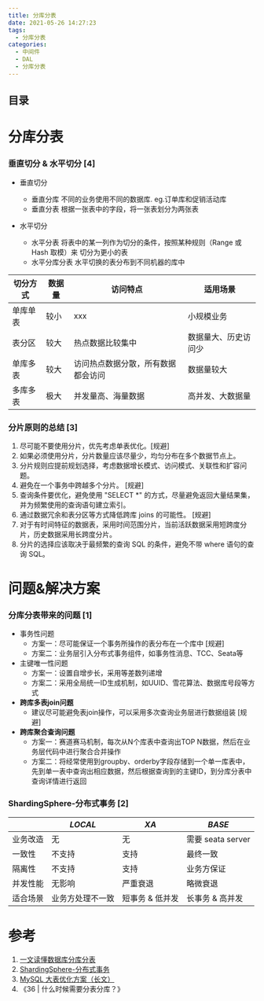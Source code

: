 ```yaml
---
title: 分库分表
date: 2021-05-26 14:27:23
tags:
  - 分库分表
categories:
  - 中间件
  - DAL
  - 分库分表
---
```


<p></p>
<!-- more -->

## 目录
<!-- toc -->

# 分库分表
###  垂直切分 & 水平切分 [4]
+ 垂直切分
  + 垂直分库
    不同的业务使用不同的数据库.    eg.订单库和促销活动库
  +  垂直分表
    根据一张表中的字段，将一张表划分为两张表
  
+ 水平切分
  + 水平分表
    将表中的某一列作为切分的条件，按照某种规则（Range 或 Hash 取模）来
    切分为更小的表
  + 水平分库分表
    水平切换的表分布到不同机器的库中





| 切分方式 | 数据量 | 访问特点                           | 适用场景             |
| -------- | ------ | ---------------------------------- | -------------------- |
| 单库单表 | 较小   | xxx                                | 小规模业务           |
| 表分区   | 较大   | 热点数据比较集中                   | 数据量大、历史访问少 |
| 单库多表 | 较大   | 访问热点数据分散，所有数据都会访问 | 数据量较大           |
| 多库多表 | 极大   | 并发量高、海量数据                 | 高并发、大数据量     |



### 分片原则的总结 [3]
1. 尽可能不要使用分片，优先考虑单表优化。[规避]
2. 如果必须使用分片，分片数量应该尽量少，均匀分布在多个数据节点上。
3. 分片规则应提前规划选择，考虑数据增长模式、访问模式、关联性和扩容问题。
4. 避免在一个事务中跨越多个分片。 [规避]
5. 查询条件要优化，避免使用 "SELECT *" 的方式，尽量避免返回大量结果集，并为频繁使用的查询语句建立索引。
6. 通过数据冗余和表分区等方式降低跨库 joins 的可能性。 [规避]
7. 对于有时间特征的数据表，采用时间范围分片，当前活跃数据采用短跨度分片，历史数据采用长跨度分片。
8. 分片的选择应该取决于最频繁的查询 SQL 的条件，避免不带 where 语句的查询 SQL。

# 问题&解决方案
### 分库分表带来的问题 [1]
  - 事务性问题
    - 方案一：尽可能保证一个事务所操作的表分布在一个库中 [规避]
    - 方案二：业务层引入分布式事务组件，如事务性消息、TCC、Seata等
  - 主键唯一性问题
    - 方案一：设置自增步长，采用等差数列递增
    - 方案二：采用全局统一ID生成机制，如UUID、雪花算法、数据库号段等方式
  - **跨库多表join问题**
    - 建议尽可能避免表join操作，可以采用多次查询业务层进行数据组装 [规避]
  - **跨库聚合查询问题**
    - 方案一：赛道赛马机制，每次从N个库表中查询出TOP N数据，然后在业务层代码中进行聚合合并操作
    - 方案二：将经常使用到groupby、orderby字段存储到一个单一库表中，先到单一表中查询出相应数据，然后根据查询到的主键ID，到分库分表中查询详情进行返回



### ShardingSphere-分布式事务 [2]

|          | *LOCAL*          | *XA*            | *BASE*            |
| -------- | ---------------- | --------------- | ----------------- |
| 业务改造 | 无               | 无              | 需要 seata server |
| 一致性   | 不支持           | 支持            | 最终一致          |
| 隔离性   | 不支持           | 支持            | 业务方保证        |
| 并发性能 | 无影响           | 严重衰退        | 略微衰退          |
| 适合场景 | 业务方处理不一致 | 短事务 & 低并发 | 长事务 & 高并发   |




# 参考
1. [一文读懂数据库分库分表](https://zhuanlan.zhihu.com/p/535713197)
2. [ShardingSphere-分布式事务](https://shardingsphere.apache.org/document/5.3.2/cn/features/transaction/)
3. [MySQL 大表优化方案（长文）](https://mp.weixin.qq.com/s/cVwyE7_oZ0F8Q1Mg7zClmQ)
4. 《36 | 什么时候需要分表分库？》
